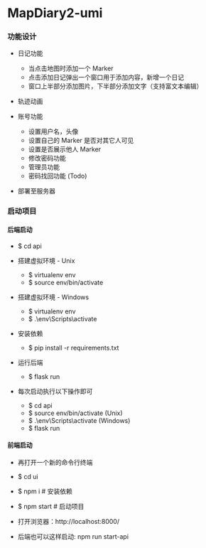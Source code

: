 # MapDiary2-umi

### 功能设计

- 日记功能
  - 当点击地图时添加一个 Marker
  - 点击添加日记弹出一个窗口用于添加内容，新增一个日记
  - 窗口上半部分添加图片，下半部分添加文字（支持富文本编辑）
- 轨迹动画
- 账号功能

  - 设置用户名，头像
  - 设置自己的 Marker 是否对其它人可见
  - 设置是否展示他人 Marker
  - 修改密码功能
  - 管理员功能
  - 密码找回功能 (Todo)

- 部署至服务器

### 启动项目

#### 后端启动

- $ cd api
- 搭建虚拟环境 - Unix

  - $ virtualenv env
  - $ source env/bin/activate

- 搭建虚拟环境 - Windows

  - $ virtualenv env
  - $ .\env\Scripts\activate

- 安装依赖

  - $ pip install -r requirements.txt

- 运行后端

  - $ flask run

- 每次启动执行以下操作即可
  - $ cd api
  - $ source env/bin/activate (Unix)
  - $ .\env\Scripts\activate (Windows)
  - $ flask run

#### 前端启动

- 再打开一个新的命令行终端
- $ cd ui
- $ npm i # 安装依赖
- $ npm start # 启动项目
- 打开浏览器：http://localhost:8000/

- 后端也可以这样启动: npm run start-api
